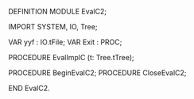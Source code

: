 DEFINITION MODULE EvalC2;

IMPORT SYSTEM, IO, Tree;

VAR yyf	: IO.tFile;
VAR Exit	: PROC;

PROCEDURE EvalImplC (t: Tree.tTree);

PROCEDURE BeginEvalC2;
PROCEDURE CloseEvalC2;

END EvalC2.
